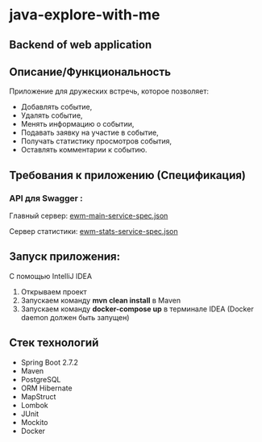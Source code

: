 # java-explore-with-me

## Backend of web application

## Описание/Функциональность

Приложение для дружеских встречь, которое позволяет:
- Добавлять событие, 
- Удалять событие, 
- Менять информацию о событии, 
- Подавать заявку на участие в событие, 
- Получать статистику просмотров события, 
- Оставлять комментарии к событию.

## Требования к приложению (Спецификация) 
### API для Swagger :

Главный сервер: [ewm-main-service-spec.json](https://github.com/AlexKlinkov/explore-with-me/blob/main/ewm-main-service-spec.json)

Сервер статистики: [ewm-stats-service-spec.json](https://github.com/AlexKlinkov/explore-with-me/blob/main/ewm-stats-service-spec.json)

## Запуск приложения:

С помощью IntelliJ IDEA

1. Открываем проект
2. Запускаем команду **mvn clean install** в Maven
3. Запускаем команду **docker-compose up** в терминале IDEA (Docker daemon должен быть запущен)

## Стек технологий

- Spring Boot 2.7.2
- Maven
- PostgreSQL
- ORM Hibernate
- MapStruct
- Lombok
- JUnit
- Mockito
- Docker
